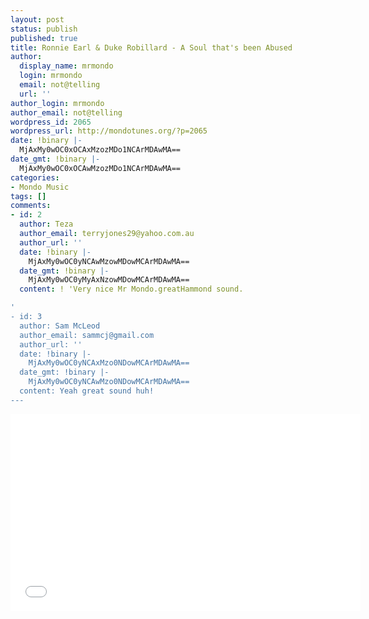 ```yaml
---
layout: post
status: publish
published: true
title: Ronnie Earl & Duke Robillard - A Soul that's been Abused
author:
  display_name: mrmondo
  login: mrmondo
  email: not@telling
  url: ''
author_login: mrmondo
author_email: not@telling
wordpress_id: 2065
wordpress_url: http://mondotunes.org/?p=2065
date: !binary |-
  MjAxMy0wOC0xOCAxMzozMDo1NCArMDAwMA==
date_gmt: !binary |-
  MjAxMy0wOC0xOCAwMzozMDo1NCArMDAwMA==
categories:
- Mondo Music
tags: []
comments:
- id: 2
  author: Teza
  author_email: terryjones29@yahoo.com.au
  author_url: ''
  date: !binary |-
    MjAxMy0wOC0yNCAwMzowMDowMCArMDAwMA==
  date_gmt: !binary |-
    MjAxMy0wOC0yMyAxNzowMDowMCArMDAwMA==
  content: ! 'Very nice Mr Mondo.greatHammond sound.

'
- id: 3
  author: Sam McLeod
  author_email: sammcj@gmail.com
  author_url: ''
  date: !binary |-
    MjAxMy0wOC0yNCAxMzo0NDowMCArMDAwMA==
  date_gmt: !binary |-
    MjAxMy0wOC0yNCAwMzo0NDowMCArMDAwMA==
  content: Yeah great sound huh!
---
```

<iframe width="560" height="315" src="//www.youtube.com/embed/ZG-lkFHX1OA" frameborder="0"> </iframe>
